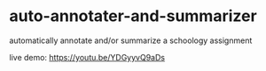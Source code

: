 # auto-annotater-and-summarizer
automatically annotate and/or summarize a schoology assignment

live demo: https://youtu.be/YDGyyvQ9aDs
